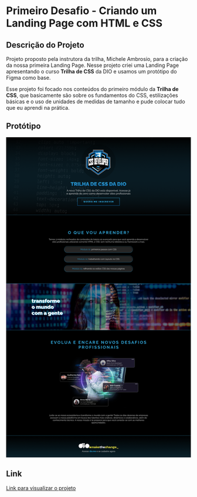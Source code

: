 # Primeiro Desafio - Criando um Landing Page com HTML e CSS


## Descrição do Projeto

Projeto proposto pela instrutora da trilha, Michele Ambrosio, para a criação da nossa primeira Landing Page. Nesse projeto criei uma Landing Page apresentando o curso **Trilha de CSS** da DIO e usamos um protótipo do Figma como base.

Esse projeto foi focado nos conteúdos do primeiro módulo da **Trilha de CSS**, que basicamente são sobre os fundamentos do CSS, estilizações básicas e o uso de unidades de medidas de tamanho e pude colocar tudo que eu aprendi na prática.

## Protótipo

![protótipo da landing page](assets/images/image.png)

## Link

<a href="https://matheus-flcruz.github.io/desafio-trilha-css-modulo-01/">Link para visualizar o projeto</a>